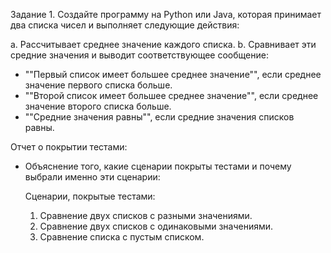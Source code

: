 Задание 1. Создайте программу на Python или Java, которая принимает два списка чисел и выполняет следующие действия:

a. Рассчитывает среднее значение каждого списка.
b. Сравнивает эти средние значения и выводит соответствующее сообщение:
- ""Первый список имеет большее среднее значение"", если среднее значение первого списка больше.
- ""Второй список имеет большее среднее значение"", если среднее значение второго списка больше.
- ""Средние значения равны"", если средние значения списков равны.

Отчет о покрытии тестами:

- Объяснение того, какие сценарии покрыты тестами и почему выбрали именно эти сценарии:

  Сценарии, покрытые тестами:

    1. Сравнение двух списков с разными значениями.
    2. Сравнение двух списков с одинаковыми значениями.
    3. Сравнение списка с пустым списком.
  
  
